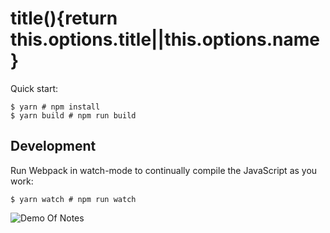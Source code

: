 # title(){return this.options.title||this.options.name}

Quick start:

```
$ yarn # npm install
$ yarn build # npm run build
````

## Development

Run Webpack in watch-mode to continually compile the JavaScript as you work:

```
$ yarn watch # npm run watch
```


![Demo Of Notes](https://user-images.githubusercontent.com/84280749/173079711-48705c2b-1b39-4a51-ab09-8348c9ca31a9.png)
